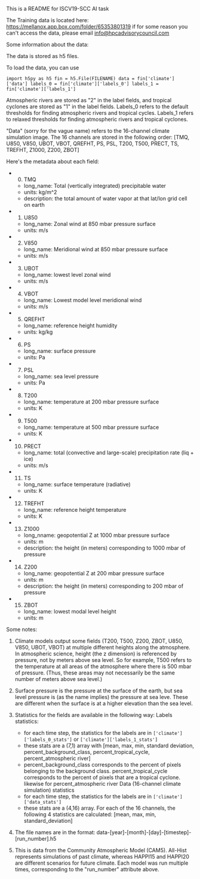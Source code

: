 This is a README for ISCV19-SCC AI task 

The Training data is located here: https://mellanox.app.box.com/folder/65353801319
if for some reason you can't access the data, please email info@hpcadvisorycouncil.com 

Some information about the data:

The data is stored as h5 files.  

To load the data, you can use

`
import h5py as h5
fin = h5.File(FILENAME)
data = fin['climate']['data']
labels_0 = fin['climate']['labels_0']
labels_1 = fin['climate']['labels_1']
`

Atmospheric rivers are stored as "2" in the label fields, and tropical cyclones are stored as "1" in the label fields. Labels_0 refers to the default thresholds for finding atmospheric rivers and tropical cycles.  Labels_1 refers to relaxed thresholds for finding atmospheric rivers and tropical cyclones.

"Data" (sorry for the vague name) refers to the 16-channel climate simulation image.  The 16 channels are stored in the following order: [TMQ, U850, V850, UBOT, VBOT, QREFHT, PS, PSL, T200, T500, PRECT, TS, TREFHT, Z1000, Z200, ZBOT]

Here's the metadata about each field:

- 0. TMQ
	- long_name: Total (vertically integrated) precipitable water
	- units: kg/m^2
	- description: the total amount of water vapor at that lat/lon grid cell on earth
- 1. U850
	- long_name: Zonal wind at 850 mbar pressure surface
	- units: m/s
- 2. V850
	- long_name: Meridional wind at 850 mbar pressure surface
	- units: m/s
- 3. UBOT
	- long_name: lowest level zonal wind
	- units: m/s
- 4. VBOT
	- long_name: Lowest model level meridional wind
	- units: m/s
- 5. QREFHT
	- long_name: reference height humidity
	- units: kg/kg
- 6. PS
	- long_name: surface pressure
	- units: Pa
- 7. PSL
	- long_name: sea level pressure
	- units: Pa
- 8. T200
	- long_name: temperature at 200 mbar pressure surface
	- units: K
- 9. T500
	- long_name: temperature at 500 mbar pressure surface
	- units: K
- 10. PRECT
	- long_name: total (convective and large-scale) precipitation rate (liq + ice)
	- units: m/s
- 11. TS
	- long_name: surface temperature (radiative)
	- units: K
- 12. TREFHT
	- long_name: reference height temperature
	- units: K
- 13. Z1000
	- long_nname: geopotential Z at 1000 mbar pressure surface
	- units: m
	- description: the height (in meters) corresponding to 1000 mbar of pressure
- 14. Z200
	- long_name: geopotential Z at 200 mbar pressure surface
	- units: m
	- description: the height (in meters) corresponding to 200 mbar of pressure
- 15. ZBOT
	- long_name: lowest modal level height
	- units: m

Some notes: 

1. Climate models output some fields (T200, T500, Z200, ZBOT, U850, V850, UBOT, VBOT) at multiple different heights along the atmosphere.  In atmospheric science, height (the z dimension) is referenced by pressure, not by meters above sea level.  So for example, T500 refers to the temperature at all areas of the atmosphere where there is 500 mbar of pressure. (Thus, these areas may not necessarily be the same number of meters above sea level.)

2. Surface pressure is the pressure at the surface of the earth, but sea level pressure is (as the name implies) the pressure at sea leve.  These are different when the surface is at a higher elevation than the sea level.

3. Statistics for the fields are available in the following way:
Labels statistics:
	- for each time step, the statistics for the labels are in `['climate']['labels_0_stats']` or `['climate']['labels_1_stats']`
	- these stats are a (7,1) array with [mean, max, min, standard deviation, percent_background_class, percent_tropical_cycle, percent_atmospheric river]
	- percent_background_class corresponds to the percent of pixels belonging to the background class.  percent_tropical_cycle corresponds to the percent of pixels that are a tropical cyclone. likewise for percent_atmospheric river
Data (16-channel climate simulation) statistics
	 - for each time step, the statistics for the labels are in `['climate']['data_stats']`
	 - these stats are a (4,16) array.  For each of the 16 channels, the following 4 statistics are calculated: [mean, max, min, standard_deviation]

4. The file names are in the format: data-[year]-[month]-[day]-[timestep]-[run_number].h5

5. This is data from the Community Atmospheric Model (CAM5).  All-Hist represents simulations of past climate, whereas HAPPI15 and HAPPI20 are different scenarios for future climate.  Each model was run multiple times, corresponding to the "run_number" attribute above.

